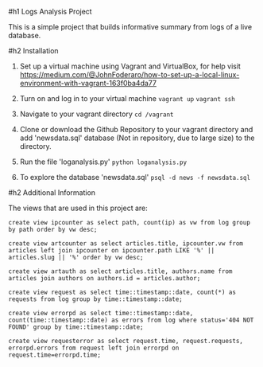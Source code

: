 #h1 Logs Analysis Project

This is a simple project that builds informative summary from logs
of a live database.

#h2 Installation

1. Set up a virtual machine using Vagrant and VirtualBox, for help
    visit https://medium.com/@JohnFoderaro/how-to-set-up-a-local-linux-environment-with-vagrant-163f0ba4da77

2. Turn on and log in to your virtual machine
    `vagrant up`
    `vagrant ssh`

3. Navigate to your vagrant directory
    `cd /vagrant`

4. Clone or download the Github Repository to your vagrant directory
   and add 'newsdata.sql' database (Not in repository, due to large size) to 
    the directory.


5. Run the file 'loganalysis.py'
    `python loganalysis.py`

6. To explore the database 'newsdata.sql'
    `psql -d news -f newsdata.sql`

#h2 Additional Information

The views that are used in this project are:

`create view ipcounter as select path, count(ip)
 as vw from log group by path order by vw desc;`

 `create view artcounter as select articles.title,
                 ipcounter.vw from
                 articles left join ipcounter on
                 ipcounter.path LIKE '%' ||
                 articles.slug || '%' order by vw desc;`

  `create view artauth as select articles.title,
              authors.name from articles join authors on
              authors.id = articles.author;`

  `create view request as select time::timestamp::date,
               count(*) as requests
              from log group by time::timestamp::date;`

  `create view errorpd as select time::timestamp::date,
               count(time::timestamp::date) as errors
              from log where status='404 NOT FOUND'
              group by time::timestamp::date;`

  `create view requesterror as select request.time,
                    request.requests, errorpd.errors
                   from request left join errorpd on
                    request.time=errorpd.time;`
